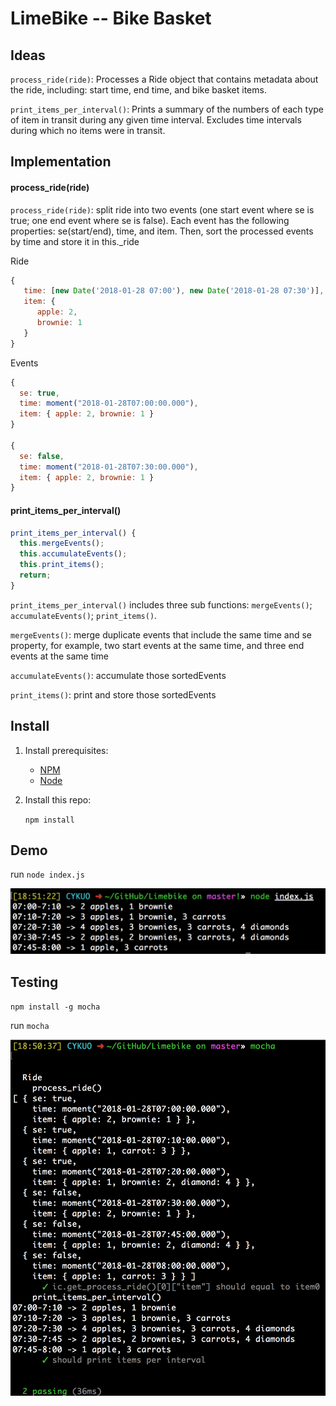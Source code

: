 # LimeBike -- Bike Basket

## Ideas

`process_ride(ride)`: Processes a Ride object that contains metadata about the ride, including: start time, end time, and bike basket items.

`print_items_per_interval()`: Prints a summary of the numbers of each type of item in transit during any given time interval. Excludes time intervals during which no items were in transit.

## Implementation
#### process_ride(ride)

`process_ride(ride)`: split ride into two events (one start event where se is true; one end event where se is false). Each event has the following properties: se(start/end), time, and item.  Then, sort the processed events by time and store it in this._ride

Ride
```javascript
{
   time: [new Date('2018-01-28 07:00'), new Date('2018-01-28 07:30')],
   item: {
      apple: 2,
      brownie: 1
   }
}
```

Events
```javascript
{
  se: true,
  time: moment("2018-01-28T07:00:00.000"),
  item: { apple: 2, brownie: 1 }
}

{
  se: false,
  time: moment("2018-01-28T07:30:00.000"),
  item: { apple: 2, brownie: 1 }
}
```


#### print_items_per_interval()
```javascript
print_items_per_interval() {
  this.mergeEvents();
  this.accumulateEvents();
  this.print_items();
  return;
}
```

`print_items_per_interval()` includes three sub functions: `mergeEvents()`; `accumulateEvents()`; `print_items()`.

`mergeEvents()`: merge duplicate events that include the same time and se property, for example, two start events at the same time, and three end events at the same time

`accumulateEvents()`: accumulate those sortedEvents

`print_items()`: print and store those sortedEvents



## Install

1. Install prerequisites:

   * [NPM](https://www.npmjs.com/)
   * [Node](https://nodejs.org/en/)

2. Install this repo:

    `npm install`

## Demo

run `node index.js`

![alt](https://github.com/drjkuo/Limebike/blob/master/index.png)




## Testing

`npm install -g mocha`

run `mocha`

![alt](https://github.com/drjkuo/Limebike/blob/master/test.png)
